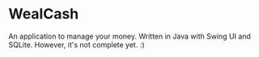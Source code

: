 WealCash
========

An application to manage your money. Written in Java with Swing UI and SQLite.  However, it's not complete yet. :)
